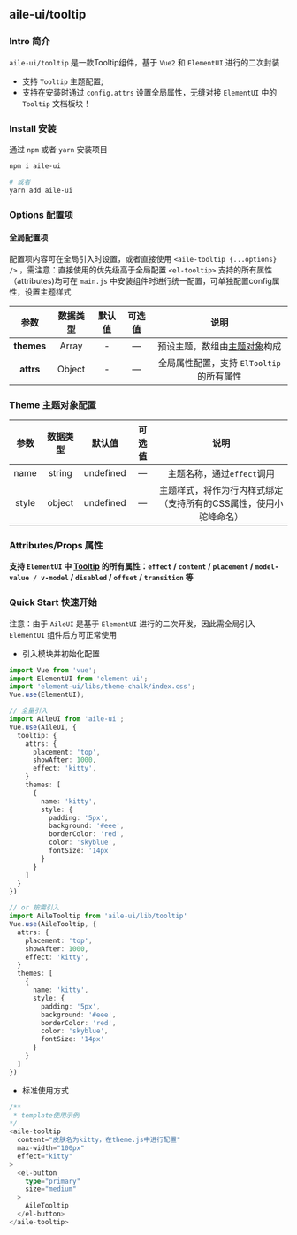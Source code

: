 ## aile-ui/tooltip

### Intro 简介

`aile-ui/tooltip` 是一款Tooltip组件，基于 `Vue2` 和 `ElementUI` 进行的二次封装
- 支持 `Tooltip` 主题配置;
- 支持在安装时通过 `config.attrs` 设置全局属性，无缝对接 `ElementUI` 中的 `Tooltip` 文档板块！

### Install 安装

通过 `npm` 或者 `yarn` 安装项目

```bash
npm i aile-ui

# 或者
yarn add aile-ui
```

### Options 配置项

#### 全局配置项

配置项内容可在全局引入时设置，或者直接使用 `<aile-tooltip {...options} />` ，需注意：直接使用的优先级高于全局配置
`<el-tooltip>` 支持的所有属性（attributes)均可在 `main.js` 中安装组件时进行统一配置，可单独配置config属性，设置主题样式

|    参数    | 数据类型 | 默认值 | 可选值 |                      说明                       |
| :--------: | :------: | :----: | :----: | :---------------------------------------------: |
| **themes** |  Array   |   -    |   —    | 预设主题，数组由[主题对象](#theme-主题配置)构成 |
| **attrs**  |  Object  |   -    |   —    |    全局属性配置，支持 `ElTooltip` 的所有属性    |

### Theme 主题对象配置

| 参数  | 数据类型 |  默认值   | 可选值 |                               说明                                |
| :---: | :------: | :-------: | :----: | :---------------------------------------------------------------: |
| name  |  string  | undefined |   —    |                    主题名称，通过`effect`调用                     |
| style |  object  | undefined |   —    | 主题样式，将作为行内样式绑定（支持所有的CSS属性，使用小驼峰命名） |

### Attributes/Props 属性

**支持 `ElementUI` 中 [Tooltip](https://element.eleme.io/#/zh-CN/component/tooltip) 的所有属性：`effect` / `content` / `placement` / `model-value / v-model` / `disabled` / `offset` / `transition` 等**

### Quick Start 快速开始

注意：由于 `AileUI` 是基于 `ElementUI` 进行的二次开发，因此需全局引入 `ElementUI` 组件后方可正常使用

- 引入模块并初始化配置

```ts
import Vue from 'vue';
import ElementUI from 'element-ui';
import 'element-ui/libs/theme-chalk/index.css';
Vue.use(ElementUI);

// 全量引入
import AileUI from 'aile-ui';
Vue.use(AileUI, {
  tooltip: {
    attrs: {
      placement: 'top', 
      showAfter: 1000, 
      effect: 'kitty',
    }
    themes: [
      {
        name: 'kitty',
        style: {
          padding: '5px',
          background: '#eee',
          borderColor: 'red',
          color: 'skyblue',
          fontSize: '14px'
        }
      }
    ]
  }
})

// or 按需引入
import AileTooltip from 'aile-ui/lib/tooltip'
Vue.use(AileTooltip, {
  attrs: {
    placement: 'top', 
    showAfter: 1000, 
    effect: 'kitty',
  }
  themes: [
    {
      name: 'kitty',
      style: {
        padding: '5px',
        background: '#eee',
        borderColor: 'red',
        color: 'skyblue',
        fontSize: '14px'
      }
    }
  ]
})

```

- 标准使用方式

```ts
/**
 * template使用示例
*/
<aile-tooltip
  content="皮肤名为kitty，在theme.js中进行配置"
  max-width="100px"
  effect="kitty"
>
  <el-button
    type="primary"
    size="medium"
  >
    AileTooltip
  </el-button>
</aile-tooltip>

```
